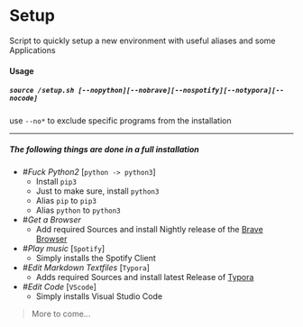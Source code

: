 # Setup
Script to quickly setup a new environment with useful aliases and some Applications



#### Usage

##### `source /setup.sh [--nopython][--nobrave][--nospotify][--notypora][--nocode]`

use `--no*` to exclude specific programs from the installation

------

##### The following things are done in a full installation

- #*Fuck Python2* [`python -> python3`]
  - Install `pip3`
  - Just to make sure, install `python3`
  - Alias `pip` to `pip3`
  - Alias `python` to `python3`
- #*Get a Browser* 
  - Add required Sources and install Nightly release of the [Brave Browser](https://brave.com "Brave.com")
- #*Play music* [`Spotify`]
  - Simply installs the Spotify Client
- #*Edit Markdown Textfiles* [`Typora`]
  - Adds required Sources and install latest Release of [Typora](https://typora.io "Typora.io")
- #*Edit Code* [`VScode`]
  - Simply installs Visual Studio Code

> More to come...



